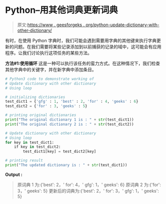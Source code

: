 # Python–用其他词典更新词典

> 原文:[https://www . geesforgeks . org/python-update-dictionary-with-other-dictionary/](https://www.geeksforgeeks.org/python-update-dictionary-with-other-dictionary/)

有时，在使用 Python 字典时，我们可能会遇到需要用字典的其他键来执行字典更新的问题。在我们需要将某些记录添加到以前捕获的记录的域中，这可能会有应用程序。让我们讨论执行这项任务的某些方法。

**方法#1:使用循环**
这是一种可以执行该任务的蛮力方式。在这种情况下，我们检查其他字典中的关键字，并在新字典中添加条目。

```py
# Python3 code to demonstrate working of 
# Update dictionary with other dictionary
# Using loop

# initializing dictionaries
test_dict1 = {'gfg' : 1, 'best' : 2, 'for' : 4, 'geeks' : 6}
test_dict2 = {'for' : 3, 'geeks' : 5}

# printing original dictionaries
print("The original dictionary 1 is : " + str(test_dict1))
print("The original dictionary 2 is : " + str(test_dict2))

# Update dictionary with other dictionary
# Using loop
for key in test_dict1:
    if key in test_dict2:
        test_dict1[key] = test_dict2[key]

# printing result 
print("The updated dictionary is : " + str(test_dict1)) 
```

**Output :**

> 原词典 1 为:{'best': 2，' for': 4，' gfg': 1，' geeks': 6}
> 原词典 2 为:{'for': 3，' geeks': 5}
> 更新后的词典为:{'best': 2，' for': 3，' gfg': 1，' geeks': 5}